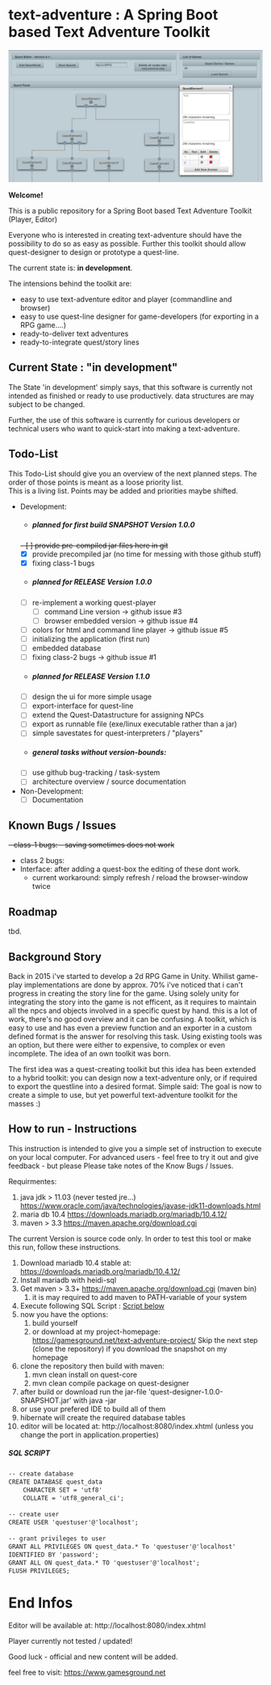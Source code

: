 # text-adventure : A Spring Boot based Text Adventure Toolkit #

![ui_shot.PNG](ui_shot.PNG)

__Welcome!__
 
This is a public repository for a Spring Boot based Text Adventure Toolkit (Player, Editor)

Everyone who is interested in creating text-adventure should have the possibility to do so as easy as possible.
Further this toolkit should allow quest-designer to design or prototype a quest-line.
 
The current state is: __in development__.

The intensions behind the toolkit are:
* easy to use text-adventure editor and player (commandline and browser)
* easy to use quest-line designer for game-developers (for exporting in a RPG game....)
* ready-to-deliver text adventures
* ready-to-integrate quest/story lines 

## Current State : "in development" ##
The State 'in development' simply says, that this software is currently not intended as finished or ready to use productively.
data structures are may subject to be changed.

Further, the use of this software is currently for curious developers or technical users who want to quick-start into making
a text-adventure.
    
## Todo-List ##
This Todo-List should give you an overview of the next planned steps.
The order of those points is meant as a loose priority list.  
This is a living list. Points may be added and priorities maybe shifted.

* Development:
    - ##### planned for first build SNAPSHOT Version 1.0.0 #####
    ~~- [ ] provide pre-compiled jar files here in git~~
    - [x] provide precompiled jar (no time for messing with those github stuff)
    - [x] fixing class-1 bugs
    - ##### planned for RELEASE Version 1.0.0 #####    
    - [ ] re-implement a working quest-player
        - [ ] command Line version -> github issue #3
        - [ ] browser embedded version -> github issue #4
    - [ ] colors for html and command line player -> github issue #5       
    - [ ] initializing the application (first run)
    - [ ] embedded database  
    - [ ] fixing class-2 bugs -> github issue #1   
    - ##### planned for RELEASE Version 1.1.0 #####    
    - [ ] design the ui for more simple usage
    - [ ] export-interface for quest-line
    - [ ] extend the Quest-Datastructure for assigning NPCs
    - [ ] export as runnable file (exe/linux executable rather than a jar)    
    - [ ] simple savestates for quest-interpreters / "players"
    - ##### general tasks without version-bounds: #####
    - [ ] use github bug-tracking / task-system
    - [ ] architecture overview / source documentation
* Non-Development:
    - [ ]  Documentation
    
## Known Bugs / Issues ##
~~- class-1 bugs:
    - saving sometimes does not work~~
- class 2 bugs:
- Interface: after adding a quest-box the editing of these dont work.
    - current workaround: simply refresh / reload the  browser-window twice
      
## Roadmap
tbd.
      
## Background Story ##

Back in 2015 i've started to develop a 2d RPG Game in Unity. Whilist game-play implementations are done by approx. 70% i've noticed
that i can't progress in creating the story line for the game. Using solely unity for integrating the story into the game is not
efficent, as it requires to maintain all the npcs and objects involved in a specific quest by hand. this is a lot of work, there's no
good overview and it can be confusing. A toolkit, which is easy to use and has even a preview function and an exporter in a 
custom defined format is the answer for resolving this task. Using existing tools was an option, but there were either to expensive,
to complex or even incomplete. The idea of an own toolkit was born.

The first idea was a quest-creating toolkit but this idea has been extended to a hybrid toolkit: you can design now a text-adventure only,
or if required to export the questline into a desired format.
Simple said: The goal is now to create a simple to use, but yet powerful text-adventure toolkit for the masses :)
    
## How to run - Instructions ##
This instruction is intended to give you a simple set of instruction to execute on your local computer. 
For advanced users - feel free to try it out and give feedback - but please Please take notes of the Know Bugs / Issues.

Requirmentes:
1) java jdk > 11.03  (never tested jre...) https://www.oracle.com/java/technologies/javase-jdk11-downloads.html
1) maria db 10.4 https://downloads.mariadb.org/mariadb/10.4.12/
1) maven > 3.3 https://maven.apache.org/download.cgi

The current Version is source code only. In order to test this tool or make this run, follow these instructions.

1) Download mariadb 10.4 stable at: https://downloads.mariadb.org/mariadb/10.4.12/
1) Install mariadb with heidi-sql
1) Get maven > 3.3+ https://maven.apache.org/download.cgi (maven bin)
    1) it is may required to add maven to PATH-variable of your system
1) Execute following SQL Script : [Script below](#sql-script "goto sql script")
1) now you have the options:
    1) build yourself  
    1) or download at my project-homepage: https://gamesground.net/text-adventure-project/ 
    Skip the next step (clone the repository) if you download the snapshot on my homepage    
1) clone the repository then build with maven:
    1) mvn clean install on quest-core
    1) mvn clean compile package on quest-designer
1) after build or download run the jar-file 'quest-designer-1.0.0-SNAPSHOT.jar' with java -jar
1) or use your prefered IDE to build all of them
1) hibernate will create the required database tables
1) editor will be located at: http://localhost:8080/index.xhtml (unless you change the port in application.properties)

##### SQL SCRIPT #####
    -- create database
    CREATE DATABASE quest_data
        CHARACTER SET = 'utf8'
        COLLATE = 'utf8_general_ci';

    -- create user
    CREATE USER 'questuser'@'localhost';

    -- grant privileges to user
    GRANT ALL PRIVILEGES ON quest_data.* To 'questuser'@'localhost' IDENTIFIED BY 'password';
    GRANT ALL ON quest_data.* TO 'questuser'@'localhost';
    FLUSH PRIVILEGES;

# End Infos #

Editor will be available at:
http://localhost:8080/index.xhtml

Player currently not tested / updated!

Good luck - official and new content will be added.

feel free to visit: https://www.gamesground.net
